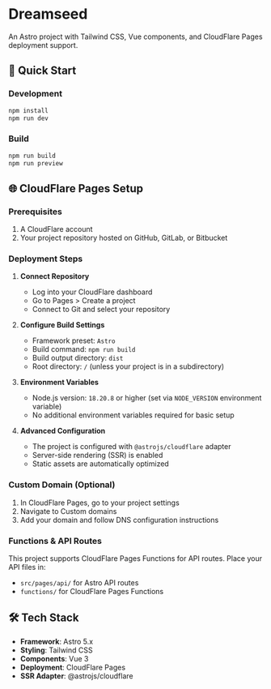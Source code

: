 # Dreamseed

An Astro project with Tailwind CSS, Vue components, and CloudFlare Pages deployment support.

## 🚀 Quick Start

### Development

```bash
npm install
npm run dev
```

### Build

```bash
npm run build
npm run preview
```

## 🌐 CloudFlare Pages Setup

### Prerequisites

1. A CloudFlare account
2. Your project repository hosted on GitHub, GitLab, or Bitbucket

### Deployment Steps

1. **Connect Repository**
   - Log into your CloudFlare dashboard
   - Go to Pages > Create a project
   - Connect to Git and select your repository

2. **Configure Build Settings**
   - Framework preset: `Astro`
   - Build command: `npm run build`
   - Build output directory: `dist`
   - Root directory: `/` (unless your project is in a subdirectory)

3. **Environment Variables**
   - Node.js version: `18.20.8` or higher (set via `NODE_VERSION` environment variable)
   - No additional environment variables required for basic setup

4. **Advanced Configuration**
   - The project is configured with `@astrojs/cloudflare` adapter
   - Server-side rendering (SSR) is enabled
   - Static assets are automatically optimized

### Custom Domain (Optional)

1. In CloudFlare Pages, go to your project settings
2. Navigate to Custom domains
3. Add your domain and follow DNS configuration instructions

### Functions & API Routes

This project supports CloudFlare Pages Functions for API routes. Place your API files in:
- `src/pages/api/` for Astro API routes
- `functions/` for CloudFlare Pages Functions

## 🛠️ Tech Stack

- **Framework**: Astro 5.x
- **Styling**: Tailwind CSS
- **Components**: Vue 3
- **Deployment**: CloudFlare Pages
- **SSR Adapter**: @astrojs/cloudflare
